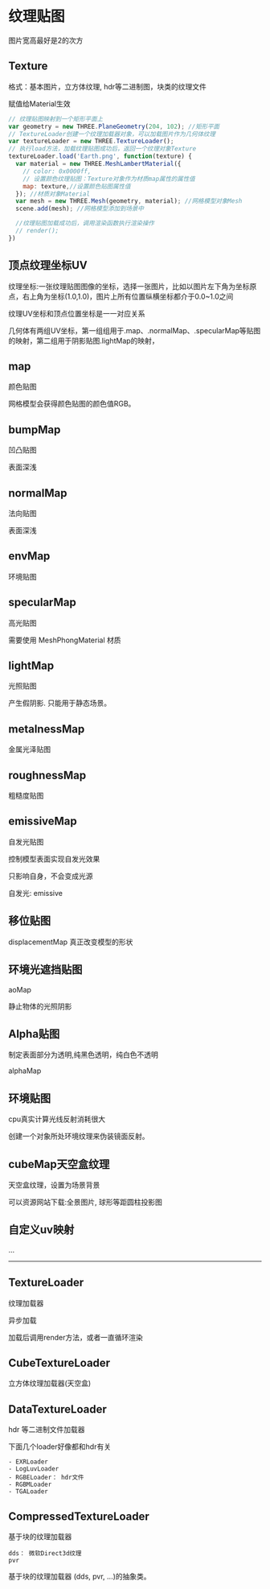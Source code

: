 # 纹理贴图

图片宽高最好是2的次方

## Texture

格式：基本图片，立方体纹理, hdr等二进制图，块类的纹理文件

赋值给Material生效

```js
// 纹理贴图映射到一个矩形平面上
var geometry = new THREE.PlaneGeometry(204, 102); //矩形平面
// TextureLoader创建一个纹理加载器对象，可以加载图片作为几何体纹理
var textureLoader = new THREE.TextureLoader();
// 执行load方法，加载纹理贴图成功后，返回一个纹理对象Texture
textureLoader.load('Earth.png', function(texture) {
  var material = new THREE.MeshLambertMaterial({
    // color: 0x0000ff,
    // 设置颜色纹理贴图：Texture对象作为材质map属性的属性值
    map: texture,//设置颜色贴图属性值
  }); //材质对象Material
  var mesh = new THREE.Mesh(geometry, material); //网格模型对象Mesh
  scene.add(mesh); //网格模型添加到场景中

  //纹理贴图加载成功后，调用渲染函数执行渲染操作
  // render();
})
```

## 顶点纹理坐标UV

纹理坐标:一张纹理贴图图像的坐标，选择一张图片，比如以图片左下角为坐标原点，右上角为坐标(1.0,1.0)，图片上所有位置纵横坐标都介于0.0~1.0之间

纹理UV坐标和顶点位置坐标是一一对应关系

几何体有两组UV坐标，第一组组用于.map、.normalMap、.specularMap等贴图的映射，第二组用于阴影贴图.lightMap的映射，
  
## map

颜色贴图

网格模型会获得颜色贴图的颜色值RGB。

## bumpMap

凹凸贴图

表面深浅

## normalMap

法向贴图

表面深浅

## envMap

环境贴图

## specularMap

高光贴图

需要使用 MeshPhongMaterial 材质

## lightMap

光照贴图

产生假阴影. 只能用于静态场景。

## metalnessMap

金属光泽贴图

## roughnessMap

粗糙度贴图

## emissiveMap

自发光贴图

控制模型表面实现自发光效果

只影响自身，不会变成光源

自发光:  emissive

## 移位贴图

displacementMap 真正改变模型的形状

## 环境光遮挡贴图

aoMap

静止物体的光照阴影

## Alpha贴图

制定表面部分为透明,纯黑色透明，纯白色不透明

alphaMap

## 环境贴图

cpu真实计算光线反射消耗很大

创建一个对象所处环境纹理来伪装镜面反射。

## cubeMap天空盒纹理

天空盒纹理，设置为场景背景

可以资源网站下载:全景图片, 球形等距圆柱投影图

## 自定义uv映射

...

***

## TextureLoader

纹理加载器

异步加载

加载后调用render方法，或者一直循环渲染

## CubeTextureLoader

立方体纹理加载器(天空盒)

## DataTextureLoader

hdr 等二进制文件加载器

下面几个loader好像都和hdr有关

```
- EXRLoader
- LogLuvLoader
- RGBELoader： hdr文件
- RGBMLoader
- TGALoader
```

## CompressedTextureLoader

基于块的纹理加载器

```
dds： 微软Direct3d纹理
pvr
```

基于块的纹理加载器 (dds, pvr, ...)的抽象类。
